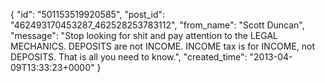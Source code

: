  {
   "id": "501153519920585",
   "post_id": "462493170453287_462528253783112",
   "from_name": "Scott Duncan",
   "message": "Stop looking for shit and pay attention to the LEGAL MECHANICS. DEPOSITS are not INCOME. INCOME tax is for INCOME, not DEPOSITS. That is all you need to know.",
   "created_time": "2013-04-09T13:33:23+0000"
 }

